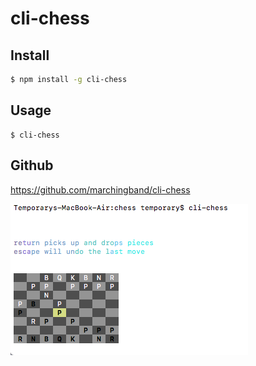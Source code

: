 # cli-chess

## Install

```bash
$ npm install -g cli-chess
```


## Usage

```
$ cli-chess

```

## Github

<https://github.com/marchingband/cli-chess>


![](https://github.com/marchingband/cli-chess/blob/master/screencap.png)
